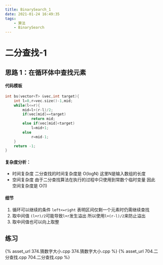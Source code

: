 ```yaml
---
title: BinarySearch_1
date: 2021-01-24 16:49:35
tags: 
    - 算法
    - BinarySearch
---
```

# 二分查找-1
## 思路 1：在循环体中查找元素

#### 代码模板
```cpp
int bs(vector<T> &vec,int target){
    int l=0,r=vec.size()-1,mid;
    while(l<=r){
        mid=l+(r-l)/2;
        if(vec[mid]==target)
            return mid;
        else if(vec[mid]<target)
            l=mid+1;
        else 
            r=mid-1;
    }
    return -1;
}
```
#### 复杂度分析：
* 时间复杂度 二分查找的时间复杂度是 O(log⁡N) 这里N是输入数组的长度
* 空间复杂度 由于二分查找算法在执行的过程中只使用到常数个临时变量 因此空间复杂度是 O(1)

#### 细节
1. 循环可以继续的条件 `left<=right` 表明区间仅剩一个元素时仍需继续查找 
2. 取中间值 `(l+r)/2`可能导致`l+r`发生溢出 所以使用`l+(r-l)/2`来防止溢出
3. 取中间值也可以向上取整

## 练习
{% asset_url 374.猜数字大小.cpp 374.猜数字大小.cpp %}
{% asset_url 704.二分查找.cpp 704.二分查找.cpp %}
